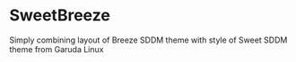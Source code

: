 # SweetBreeze
Simply combining layout of Breeze SDDM theme with style of Sweet SDDM theme from Garuda Linux
